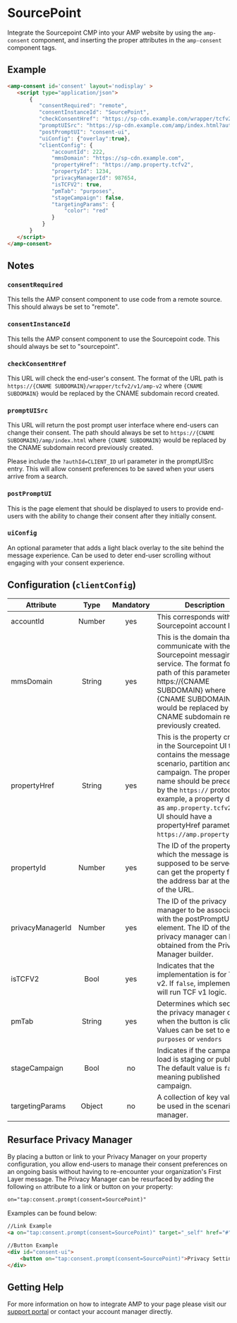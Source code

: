 <!---
Copyright 2019 The AMP HTML Authors. All Rights Reserved.

Licensed under the Apache License, Version 2.0 (the "License");
you may not use this file except in compliance with the License.
You may obtain a copy of the License at

      http://www.apache.org/licenses/LICENSE-2.0

Unless required by applicable law or agreed to in writing, software
distributed under the License is distributed on an "AS-IS" BASIS,
WITHOUT WARRANTIES OR CONDITIONS OF ANY KIND, either express or implied.
See the License for the specific language governing permissions and
limitations under the License.
-->

# SourcePoint

Integrate the Sourcepoint CMP into your AMP website by using the `amp-consent` component, and inserting the proper attributes in the `amp-consent` component tags.

## Example
```html
<amp-consent id='consent' layout='nodisplay' >
   <script type="application/json">
       {
          "consentRequired": "remote",
          "consentInstanceId": "SourcePoint",
          "checkConsentHref": "https://sp-cdn.example.com/wrapper/tcfv2/v1/amp-v2",
          "promptUISrc": "https://sp-cdn.example.com/amp/index.html?authId=CLIENT_ID",
          "postPromptUI": "consent-ui",
          "uiConfig": {"overlay":true},
          "clientConfig": {
              "accountId": 222,
              "mmsDomain": "https://sp-cdn.example.com",
              "propertyHref": "https://amp.property.tcfv2",
              "propertyId": 1234,
              "privacyManagerId": 987654,
              "isTCFV2": true,
              "pmTab": "purposes",
              "stageCampaign": false,
              "targetingParams": {
                  "color": "red"
              }
           }
	   }
   </script>
</amp-consent>
```

## Notes

### `consentRequired`

This tells the AMP consent component to use code from a remote source. This should always be set to "remote".

### `consentInstanceId`

This tells the AMP consent component to use the Sourcepoint code. This should always be set to "sourcepoint".

### `checkConsentHref`

This URL will check the end-user's consent. The format of the URL path is `https://{CNAME SUBDOMAIN}/wrapper/tcfv2/v1/amp-v2` where `{CNAME SUBDOMAIN}` would be replaced by the CNAME subdomain record created.

### `promptUISrc`

This URL will return the post prompt user interface where end-users can change their consent. The path should always be set to `https://{CNAME SUBDOMAIN}/amp/index.html` where `{CNAME SUBDOMAIN}` would be replaced by the CNAME subdomain record previously created.

Please include the `?authId=CLIENT_ID` url parameter in the promptUISrc entry. This will allow consent preferences to be saved when your users arrive from a search.

### `postPromptUI`

This is the page element that should be displayed to users to provide end-users with the ability to change their consent after they initially consent.

### `uiConfig`

An optional parameter that adds a light black overlay to the site behind the message experience. Can be used to deter end-user scrolling without engaging with your consent experience.

## Configuration (`clientConfig`)

| Attribute        |  Type  | Mandatory | Description                                                                                                          |
| ---------------- | :----: | :-------: | -------------------------------------------------------------------------------------------------------------------- |
| accountId        | Number |    yes    | This corresponds with your Sourcepoint account ID.                                                                   |
| mmsDomain        | String |    yes    | This is the domain that will communicate with the Sourcepoint messaging service. The format for the path of this parameter is https://{CNAME SUBDOMAIN} where {CNAME SUBDOMAIN} would be replaced by the CNAME subdomain record previously created.                                               |
| propertyHref     | String |    yes    | This is the property created in the Sourcepoint UI that contains the message, scenario, partition and campaign. The property name should be preceded by the `https://` protocol. For example, a property defined as `amp.property.tcfv2` in the UI should have a propertyHref parameter of `https://amp.property.tcfv2`.                                                                  |
| propertyId       | Number |    yes    | The ID of the property on which the message is supposed to be served. You can get the property from the address bar at the end of the URL.                                                        |
| privacyManagerId | Number |    yes    | The ID of the privacy manager to be associated with the postPromptUI element. The ID of the privacy manager can be obtained from the Privacy Manager builder. |      
| isTCFV2          |  Bool  |    yes    | Indicates that the implementation is for TCF v2. If `false`, implementation will run TCF v1 logic. |
| pmTab            | String |    yes    | Determines which section of the privacy manager opens when the button is clicked. Values can be set to either `purposes` or `vendors` |
| stageCampaign    |  Bool  |    no     | Indicates if the campaign to load is staging or published. The default value is `false`, meaning published campaign. |
| targetingParams  | Object |    no     | A collection of key values to be used in the scenario manager.                                                       |

## Resurface Privacy Manager

By placing a button or link to your Privacy Manager on your property configuration, you allow end-users to manage their consent preferences on an ongoing basis without having to re-encounter your organization's First Layer message. The Privacy Manager can be resurfaced by adding the following `on` attribute to a link or button on your property:

```html
on="tap:consent.prompt(consent=SourcePoint)"
```

Examples can be found below:

```html
//Link Example
<a on="tap:consent.prompt(consent=SourcePoint)" target="_self" href="#" id="consent-ui">Privacy Settings</a>

//Button Example
<div id="consent-ui">
    <button on="tap:consent.prompt(consent=SourcePoint)">Privacy Settings</button>
</div>
```

## Getting Help

For more information on how to integrate AMP to your page please visit our [support portal](https://documentation.sourcepoint.com/web-implementation/amp-implementation-section) or contact your account manager directly.
